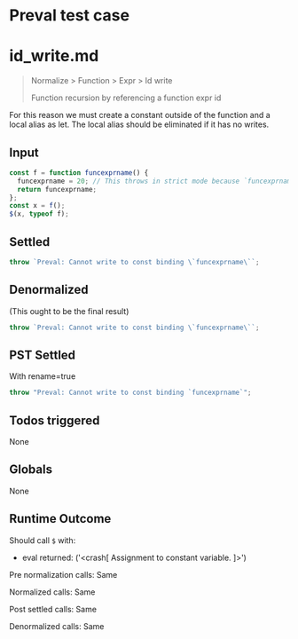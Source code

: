 # Preval test case

# id_write.md

> Normalize > Function > Expr > Id write
>
> Function recursion by referencing a function expr id

For this reason we must create a constant outside of the function and a local alias as let. The local alias should be eliminated if it has no writes.

## Input

`````js filename=intro
const f = function funcexprname() {
  funcexprname = 20; // This throws in strict mode because `funcexprname` is a constant.
  return funcexprname;
};
const x = f();
$(x, typeof f);
`````


## Settled


`````js filename=intro
throw `Preval: Cannot write to const binding \`funcexprname\``;
`````


## Denormalized
(This ought to be the final result)

`````js filename=intro
throw `Preval: Cannot write to const binding \`funcexprname\``;
`````


## PST Settled
With rename=true

`````js filename=intro
throw "Preval: Cannot write to const binding `funcexprname`";
`````


## Todos triggered


None


## Globals


None


## Runtime Outcome


Should call `$` with:
 - eval returned: ('<crash[ Assignment to constant variable. ]>')

Pre normalization calls: Same

Normalized calls: Same

Post settled calls: Same

Denormalized calls: Same
